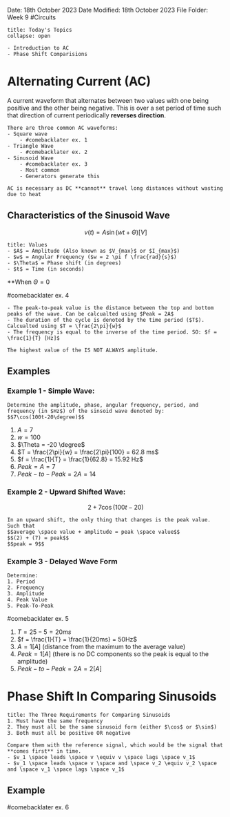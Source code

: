 Date: 18th October 2023
Date Modified: 18th October 2023
File Folder: Week 9
#Circuits

```ad-abstract
title: Today's Topics
collapse: open

- Introduction to AC
- Phase Shift Comparisions

```

# Alternating Current (AC)

A current waveform that alternates between two values with one being positive and the other being negative. This is over a set period of time such that direction of current periodically **reverses direction**.

```ad-summary
There are three common AC waveforms:
- Square wave
	- #comebacklater ex. 1
- Triangle Wave
	- #comebacklater ex. 2
- Sinusoid Wave
	- #comebacklater ex. 3
	- Most common
	- Generators generate this 
```

```ad-important
AC is necessary as DC **cannot** travel long distances without wasting due to heat
```

## Characteristics of the Sinusoid Wave

$$v(t) = A\sin(wt+\Theta) [V]$$

```ad-example
title: Values
- $A$ = Amplitude (Also known as $V_{max}$ or $I_{max}$)
- $w$ = Angular Frequency ($w = 2 \pi f \frac{rad}{s}$)
- $\Theta$ = Phase shift (in degrees)
- $t$ = Time (in seconds)
```

**When $\Theta = 0$

#comebacklater ex. 4

```ad-note
- The peak-to-peak value is the distance between the top and bottom peaks of the wave. Can be calcualted using $Peak = 2A$
- The duration of the cycle is denoted by the time period ($T$). Calcualted using $T = \frac{2\pi}{w}$
- The frequency is equal to the inverse of the time period. SO: $f = \frac{1}{T} [Hz]$
```

```ad-warning
The highest value of the IS NOT ALWAYS amplitude.
```

## Examples

### Example 1 - Simple Wave: 

```ad-question
Determine the amplitude, phase, angular frequency, period, and frequency (in $Hz$) of the sinsoid wave denoted by:
$$7\cos(100t-20\degree)$$
```

1. $A = 7$
2. $w = 100$
3. $\Theta = -20 \degree$
4. $T = \frac{2\pi}{w} = \frac{2\pi}{100} = 62.8 ms$
5. $f = \frac{1}{T} = \frac{1}{62.8} = 15.92 Hz$
6. $Peak = A = 7$
7. $Peak-to-Peak = 2A = 14$

### Example 2 - Upward Shifted Wave:

$$2 + 7 \cos(100t-20)$$
```ad-important
In an upward shift, the only thing that changes is the peak value. Such that
$$average \space value + amplitude = peak \space value$$
$$(2) + (7) = peak$$
$$peak = 9$$
```

### Example 3 - Delayed Wave Form

```ad-question
Determine:
1. Period
2. Frequency
3. Amplitude
4. Peak Value
5. Peak-To-Peak
```

#comebacklater ex. 5

1. $T = 25 - 5 =20 ms$
2. $f = \frac{1}{T} = \frac{1}{20ms} = 50Hz$
3. $A = 1 [A]$ (distance from the maximum to the average value)
4. $Peak = 1 [A]$ (there is no DC components so the peak is equal to the amplitude)
5. $Peak-to-Peak = 2A = 2 [A]$ 

# Phase Shift In Comparing Sinusoids

```ad-summary
title: The Three Requirements for Comparing Sinusoids
1. Must have the same frequency
2. They must all be the same sinusoid form (either $\cos$ or $\sin$)
3. Both must all be positive OR negative
```

```ad-important
Compare them with the reference signal, which would be the signal that **comes first** in time.
- $v_1 \space leads \space v \equiv v \space lags \space v_1$
- $v_1 \space leads \space v \space and \space v_2 \equiv v_2 \space and \space v_1 \space lags \space v_1$
```
## Example

#comebacklater ex. 6








